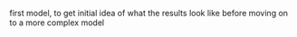 first model, to get initial idea of what the results look like before moving on to a more complex model
